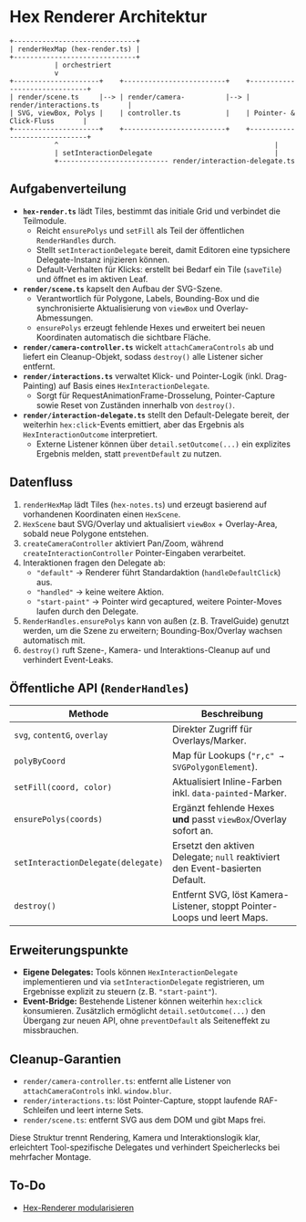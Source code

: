 # Hex Renderer Architektur

```
+------------------------------+
| renderHexMap (hex-render.ts) |
+------------------------------+
           | orchestriert
           v
+---------------------+    +-------------------------+    +------------------------------+
| render/scene.ts     |--> | render/camera-          |--> | render/interactions.ts       |
| SVG, viewBox, Polys |    | controller.ts           |    | Pointer- & Click-Fluss       |
+---------------------+    +-------------------------+    +------------------------------+
           ^                                                     |
           | setInteractionDelegate                              |
           +--------------------------- render/interaction-delegate.ts
```

## Aufgabenverteilung

- **`hex-render.ts`** lädt Tiles, bestimmt das initiale Grid und verbindet die Teilmodule.
  - Reicht `ensurePolys` und `setFill` als Teil der öffentlichen `RenderHandles` durch.
  - Stellt `setInteractionDelegate` bereit, damit Editoren eine typsichere Delegate-Instanz injizieren können.
  - Default-Verhalten für Klicks: erstellt bei Bedarf ein Tile (`saveTile`) und öffnet es im aktiven Leaf.
- **`render/scene.ts`** kapselt den Aufbau der SVG-Szene.
  - Verantwortlich für Polygone, Labels, Bounding-Box und die synchronisierte Aktualisierung von `viewBox` und Overlay-Abmessungen.
  - `ensurePolys` erzeugt fehlende Hexes und erweitert bei neuen Koordinaten automatisch die sichtbare Fläche.
- **`render/camera-controller.ts`** wickelt `attachCameraControls` ab und liefert ein Cleanup-Objekt, sodass `destroy()` alle Listener sicher entfernt.
- **`render/interactions.ts`** verwaltet Klick- und Pointer-Logik (inkl. Drag-Painting) auf Basis eines `HexInteractionDelegate`.
  - Sorgt für RequestAnimationFrame-Drosselung, Pointer-Capture sowie Reset von Zuständen innerhalb von `destroy()`.
- **`render/interaction-delegate.ts`** stellt den Default-Delegate bereit, der weiterhin `hex:click`-Events emittiert, aber das Ergebnis als `HexInteractionOutcome` interpretiert.
  - Externe Listener können über `detail.setOutcome(...)` ein explizites Ergebnis melden, statt `preventDefault` zu nutzen.

## Datenfluss

1. `renderHexMap` lädt Tiles (`hex-notes.ts`) und erzeugt basierend auf vorhandenen Koordinaten einen `HexScene`.
2. `HexScene` baut SVG/Overlay und aktualisiert `viewBox` + Overlay-Area, sobald neue Polygone entstehen.
3. `createCameraController` aktiviert Pan/Zoom, während `createInteractionController` Pointer-Eingaben verarbeitet.
4. Interaktionen fragen den Delegate ab:
   - `"default"` → Renderer führt Standardaktion (`handleDefaultClick`) aus.
   - `"handled"` → keine weitere Aktion.
   - `"start-paint"` → Pointer wird gecaptured, weitere Pointer-Moves laufen durch den Delegate.
5. `RenderHandles.ensurePolys` kann von außen (z. B. TravelGuide) genutzt werden, um die Szene zu erweitern; Bounding-Box/Overlay wachsen automatisch mit.
6. `destroy()` ruft Szene-, Kamera- und Interaktions-Cleanup auf und verhindert Event-Leaks.

## Öffentliche API (`RenderHandles`)

| Methode | Beschreibung |
|---------|--------------|
| `svg`, `contentG`, `overlay` | Direkter Zugriff für Overlays/Marker. |
| `polyByCoord` | Map für Lookups (`"r,c" → SVGPolygonElement`). |
| `setFill(coord, color)` | Aktualisiert Inline-Farben inkl. `data-painted`-Marker. |
| `ensurePolys(coords)` | Ergänzt fehlende Hexes **und** passt `viewBox`/Overlay sofort an. |
| `setInteractionDelegate(delegate)` | Ersetzt den aktiven Delegate; `null` reaktiviert den Event-basierten Default. |
| `destroy()` | Entfernt SVG, löst Kamera-Listener, stoppt Pointer-Loops und leert Maps. |

## Erweiterungspunkte

- **Eigene Delegates:** Tools können `HexInteractionDelegate` implementieren und via `setInteractionDelegate` registrieren, um Ergebnisse explizit zu steuern (z. B. `"start-paint"`).
- **Event-Bridge:** Bestehende Listener können weiterhin `hex:click` konsumieren. Zusätzlich ermöglicht `detail.setOutcome(...)` den Übergang zur neuen API, ohne `preventDefault` als Seiteneffekt zu missbrauchen.

## Cleanup-Garantien

- `render/camera-controller.ts`: entfernt alle Listener von `attachCameraControls` inkl. `window.blur`.
- `render/interactions.ts`: löst Pointer-Capture, stoppt laufende RAF-Schleifen und leert interne Sets.
- `render/scene.ts`: entfernt SVG aus dem DOM und gibt Maps frei.

Diese Struktur trennt Rendering, Kamera und Interaktionslogik klar, erleichtert Tool-spezifische Delegates und verhindert Speicherlecks bei mehrfacher Montage.

## To-Do
- [Hex-Renderer modularisieren](../../../todo/hex-renderer-modularization.md)
